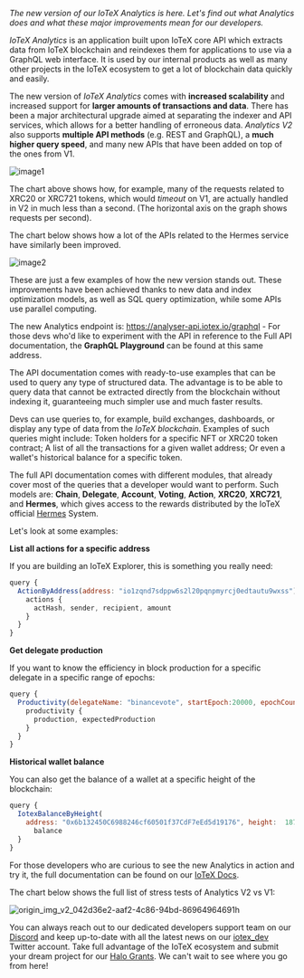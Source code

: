 *The new version of our IoTeX Analytics is here. Let's find out what Analytics does and what these major improvements mean for our developers.*

*IoTeX Analytics* is an application built upon IoTeX core API which extracts data from IoTeX blockchain and reindexes them for applications to use via a GraphQL web interface. It is used by our internal products as well as many other projects in the IoTeX ecosystem to get a lot of blockchain data quickly and easily.

The new version of *IoTeX Analytics* comes with **increased scalability** and increased support for **larger amounts of transactions and data**. There has been a major architectural upgrade aimed at separating the indexer and API services, which allows for a better handling of erroneous data. *Analytics V2* also supports **multiple API methods** (e.g. REST and GraphQL), a **much higher query speed**, and many new APIs that have been added on top of the ones from V1.

![image1](https://user-images.githubusercontent.com/11096047/182444522-f434d2db-e54e-4156-ba9a-33de7b1b6003.png)


The chart above shows how, for example, many of the requests related to XRC20 or XRC721 tokens, which would *timeout* on V1, are actually handled in V2 in much less than a second. (The horizontal axis on the graph shows requests per second).  

The chart below shows how a lot of the APIs related to the Hermes service have similarly been improved.

![image2](https://user-images.githubusercontent.com/11096047/182444674-07a57a6c-63ac-4ff9-a049-5f0621737fd4.png)

These are just a few examples of how the new version stands out. These improvements have been achieved thanks to new data and index optimization models, as well as SQL query optimization, while some APIs use parallel computing. 

The new Analytics endpoint is: https://analyser-api.iotex.io/graphql - For those devs who'd like to experiment with the API in reference to the Full API documentation, the **GraphQL Playground** can be found at this same address.

The API documentation comes with ready-to-use examples that can be used to query any type of structured data. The advantage is to be able to query data that cannot be extracted directly from the blockchain without indexing it, guaranteeing much simpler use and much faster results. 

Devs can use queries to, for example, build exchanges, dashboards, or display any type of data from the *IoTeX blockchain*. Examples of such queries might include: Token holders for a specific NFT or XRC20 token contract; A list of all the transactions for a given wallet address; Or even a wallet's historical balance for a specific token.

The full API documentation comes with different modules, that already cover most of the queries that a developer would want to perform. Such models are: **Chain**, **Delegate**, **Account**, **Voting**, **Action**, **XRC20**, **XRC721**, and **Hermes**, which gives access to the rewards distributed by the IoTeX official [Hermes](https://hermes.to) System. 

Let's look at some examples:

**List all actions for a specific address**

If you are building an IoTeX Explorer, this is something you really need:

```javascript
query {
  ActionByAddress(address: "io1zqnd7sdppw6s2l20pqnpmyrcj0edtautu9wxss") {
    actions {
      actHash, sender, recipient, amount
    }
  }
}
```

**Get delegate production**

If you want to know the efficiency in block production for a specific delegate in a specific range of epochs:

```js
query {
  Productivity(delegateName: "binancevote", startEpoch:20000, epochCount: 120) {
    productivity {
      production, expectedProduction
    }
  }
}
```

**Historical wallet balance**

You can also get the balance of a wallet at a specific height of the blockchain:

```js
query {
  IotexBalanceByHeight(
    address: "0x6b132450C6988246cf60501f37CdF7eEd5d19176", height:  18777330) {
      balance
  }
}
```

For those developers who are curious to see the new Analytics in action and try it, the full documentation can be found on our [IoTeX Docs](https://docs.iotex.io/reference/analytics). 

The chart below shows the full list of stress tests of Analytics V2 vs V1: 

![origin_img_v2_042d36e2-aaf2-4c86-94bd-86964964691h](https://user-images.githubusercontent.com/11096047/182444851-cbcaa5c9-d8fa-4d23-967e-2a8cd1d1f9c6.png)

You can always reach out to our dedicated developers support team on our [Discord](https://discord.gg/3WVZ4Vbs) and keep up-to-date with all the latest news on our [iotex_dev](https://twitter.com/iotex_dev) Twitter account. Take full advantage of the IoTeX ecosystem and submit your dream project for our [Halo Grants](https://community.iotex.io/c/halo-grants/61). We can't wait to see where you go from here! 
